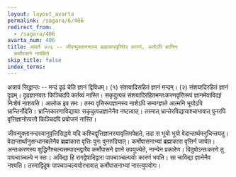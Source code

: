 ```yaml
---
layout: layout_avarta
permalink: /sagara/6/406
redirect_from:
  - /sagara/406
avarta_num: 406
title: आवर्तः ४०६ -- जीवन्मुक्तानन्दस्य ब्रह्माकारवृत्तिरेव कारणं, अतोऽपि ज्ञानिनः
  कर्मोपासने नापेक्षिते
skip_title: false
index_terms: 
---
```


अत्रायं सिद्धान्तः -- मन्दं दृढं चेति ज्ञानं द्विविधम्। (१) संशयादिसहितं ज्ञानं मन्दम्। (२) संशयादिरहितं ज्ञानं दृढम्। दृढज्ञानवतः
किञ्चिदपि कर्तव्यं नास्ति। सकृदुत्पन्नं संशयादिरहितमन्तःकरणवृत्तिरूपं
ज्ञानमेवाविद्यां निःशेषं नाशयति। आलोक इव तमः। तस्य वृत्तिरूपज्ञानस्य
नाशेऽपि सम्यग्ज्ञाते आत्मनि भूयोऽपि भ्रान्तिर्नोदेति। भ्रान्तिकारणाविद्यायाः
सकृदुत्पन्नज्ञानेनैव नष्टत्वात्। तस्मात् भ्रान्तेरविद्यायाश्चाभावात् पुनरपि वृत्तिज्ञानोत्पत्तौ किञ्चिदपि प्रयोजनं नास्ति।

जीवन्मुक्तानन्दस्यानुवृत्तिसिद्धये यदि कश्चिद्वृत्तिज्ञानस्यावृत्तिमपेक्षते,
तदा स भूयो भूयो वेदान्तार्थमनुचिन्तयतु। वेदान्तार्थानुसन्धानबलेनैव
ब्रह्माकारा वृत्तिः पुनः पुनरुदियात्। कर्मोपासनाभ्यां ब्रह्माकारा वृत्तिर्न जायेत।
अन्तःकरणस्य शुद्धिनैश्चल्यसम्पादनद्वारैव कर्मोपासने ज्ञाने उपयुज्येते, नान्येन
प्रकारेण। विदुषोऽन्तःकरणे तु पापचाञ्चल्ये न स्तः। अविद्या हि रागद्वेषादिद्वारा पापचाञ्चल्ययोः कारणं भवति। सा चाविद्या ज्ञानेनैव नश्यति।
तस्माद्विदुषः पापचाञ्चल्ययोरभावात् कर्मोपासनाभ्यां नास्त्युपयोगः।
